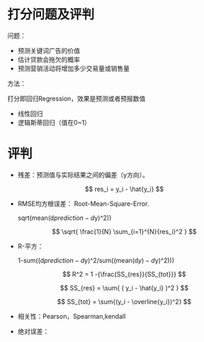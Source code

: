 # 打分问题及评判

问题：

- 预测关键词广告的价值
- 估计贷款会拖欠的概率
- 预测营销活动将增加多少交易量或销售量

方法：

打分即回归Regression，效果是预测或者预报数值

- 线性回归
- 逻辑斯蒂回归（值在0~1）

# 评判

- 残差：预测值与实际结果之间的偏差（y方向）。
  
  $$ res_i = y_i - \hat{y_i} $$
- RMSE均方根误差： Root-Mean-Square-Error.

  sqrt(mean(d$prediction-d$y)^2))
  
  $$ \sqrt{ \frac{1}{N} \sum_{i=1}^{N}{res_i}^2 } $$
- R-平方：
  
  1-sum((d$prediction-d$y)^2/sum((mean(d$y)-d$y)^2)))
  
  $$ R^2 = 1 -{\frac{SS_{res}}{SS_{tot}}} $$
  
  $$ SS_{res} = \sum{ ( y_i - \hat{y_i} )^2 } $$
  
  $$ SS_{tot} = \sum{(y_i - \overline{y_i})^2} $$
  
- 相关性：Pearson，Spearman,kendall
- 绝对误差：
